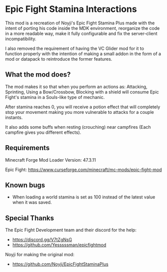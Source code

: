 # Epic Fight Stamina Interactions

This mod is a recreation of Noyji's Epic Fight Stamina Plus made with the intent of porting his code inside the MDK environment, reorganize the code in a more readable way, make it fully configurable and fix the server-client incompatibility.

I also removed the requirement of having the VC Glider mod for it to function properly with the intention of making a small addon in the form of a mod or datapack to reintroduce the former features.

## What the mod does?
The mod makes it so that when you perform an actions as: Attacking, Sprinting, Using a Bow/Crossbow, Blocking with a shield will consume Epic Fight's stamina in a Souls-like type of mechanic.

After stamina reaches 0, you will receive a potion effect that will completely stop your movement making you more vulnerable to attacks for a couple instants.

It also adds some buffs when resting (crouching) near campfires (Each campfire gives you different effects).

## Requirements

Minecraft Forge Mod Loader Version: 47.3.11

Epic Fight: https://www.curseforge.com/minecraft/mc-mods/epic-fight-mod

## Known bugs
- When loading a world stamina is set as 100 instead of the latest value when it was saved.

## Special Thanks
The Epic Fight Development team and their discord for the help:
- https://discord.gg/V7tZgNsG
- https://github.com/Yesssssman/epicfightmod
  
Noyji for making the original mod:
- https://github.com/Noyji/EpicFightStaminaPlus
